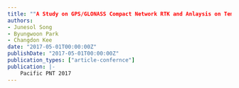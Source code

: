 ```yaml
---
title: ""A Study on GPS/GLONASS Compact Network RTK and Anlaysis on Temporal Variations of Carrier Phase Corrections for Reducing Broadcast ""
authors:
- Junesol Song
- Byungwoon Park
- Changdon Kee
date: "2017-05-01T00:00:00Z"
publishDate: "2017-05-01T00:00:00Z"
publication_types: ["article-confernce"]
publication: |-
    Pacific PNT 2017
---
```

